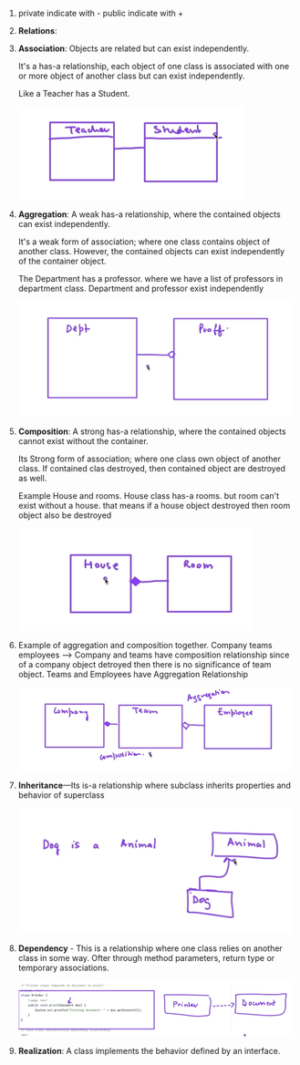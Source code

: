 1. private indicate with - public indicate with +
2. **Relations**:
3. **Association**: Objects are related but can exist independently.

    It's a has-a relationship, each object of one class is associated with one or more object of another class but can exist independently.

    Like a Teacher has a Student.

    ![Association.PNG](../../resources/Association.PNG)
4.  **Aggregation**: A weak has-a relationship, where the contained objects can exist independently.

    It's a weak form of association; where one class contains object of another class. However, the contained objects can exist independently of the container object.

    The Department has a professor. where we have a list of professors in department class. Department and professor exist independently
    
    ![aggregation.PNG](../../resources/aggregation.PNG)
5. **Composition**: A strong has-a relationship, where the contained objects cannot exist without the container.

    Its Strong form of association; where one class own object of another class. If contained clas destroyed, then contained object are destroyed as well.

    Example House and rooms. House class has-a rooms. but room can't exist without a house. that means if a house object destroyed then room object also be destroyed

   ![composition.PNG](../../resources/composition.PNG)
6. Example of aggregation and composition together.
   Company teams employees --> Company and teams have composition relationship since of a company object detroyed then there is no significance of team object.
                   Teams and Employees have Aggregation Relationship

    ![compositionAggregation.PNG](../../resources/compositionAggregation.PNG)
7. **Inheritance**—Its is-a relationship where subclass inherits properties and behavior of superclass

    ![inheritancereprestation.png](../../resources/inheritancereprestation.png)
8. **Dependency** - This is a relationship where one class relies on another class in some way. Ofter through method parameters, return type or temporary associations.

    ![Dependency.PNG](../../resources/Dependency.PNG)
9. **Realization**: A class implements the behavior defined by an interface.
